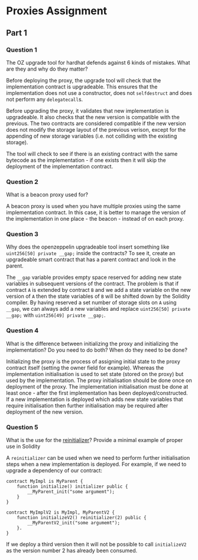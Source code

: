 # Proxies Assignment

## Part 1

### Question 1
The OZ upgrade tool for hardhat defends against 6 kinds of mistakes. What are they and why do they matter?


Before deploying the proxy, the upgrade tool will check that the implementation contract is upgradeable. This ensures
that the implementation does not use a constructor, does not `selfdestruct` and does not perform any `delegatecall`s.

Before upgrading the proxy, it validates that new implementation is upgradeable. It also checks that the new version
is compatible with the previous. The two contracts are considered compatible if the new version does not modify the 
storage layout of the previous verison, except for the appending of new storage variables (i.e. not colliding with the
existing storage).

The tool will check to see if there is an existing contract with the same bytecode as the implementation - if one
exists then it will skip the deployment of the implementation contract.

### Question 2
What is a beacon proxy used for?

A beacon proxy is used when you have multiple proxies using the same implementation contract. In this case, it is
better to manage the version of the implementation in one place - the beacon - instead of on each proxy.

### Question 3
Why does the openzeppelin upgradeable tool insert something like `uint256[50] private __gap;` inside the contracts? To see it, create an upgradeable smart contract that has a parent contract and look in the parent.

The `__gap` variable provides empty space reserved for adding new state variables in subsequent versions of the contract.
The problem is that if contract `A` is extended by contract `B` and we add a state variable on the new version of `A`
then the state variables of `B` will be shifted down by the Solidity compiler. By having reserved a set number of storage
slots on `A` using `__gap`, we can always add a new variables and replace `uint256[50] private __gap;` with
`uint256[49] private __gap;`.

### Question 4
What is the difference between initializing the proxy and initializing the implementation? Do you need to do both? When do they need to be done?

Initializing the proxy is the process of assigning initial state to the proxy contract itself (setting the owner field
for example). Whereas the implementation initialisation is used to set state (stored on the proxy) but used by
the implementation. The proxy initialisation should be done once on deployment of the proxy. The implementation
initialisation must be done at least once - after the first implementation has been deployed/constructed. If a
new implementation is deployed which adds new state variables that require initialisation then further initialisation
may be required after deployment of the new version.

### Question 5
What is the use for the [reinitializer](https://github.com/OpenZeppelin/openzeppelin-contracts-upgradeable/blob/master/contracts/proxy/utils/Initializable.sol#L119)? Provide a minimal example of proper use in Solidity

A `reinitializer` can be used when we need to perform further initialisation steps when a new implementation is deployed.
For example, if we need to upgrade a dependency of our contract:

```solidity
contract MyImpl is MyParent {
    function initialize() initializer public {
        __MyParent_init("some argumemt");
    }
}

contract MyImplV2 is MyImpl, MyParentV2 {
    function initializeV2() reinitializer(2) public {
        __MyParentV2_init("some argumemt");
    }.
}
```

If we deploy a third version then it will not be possible to call `initializeV2` as the version number 2 has already
been consumed.
